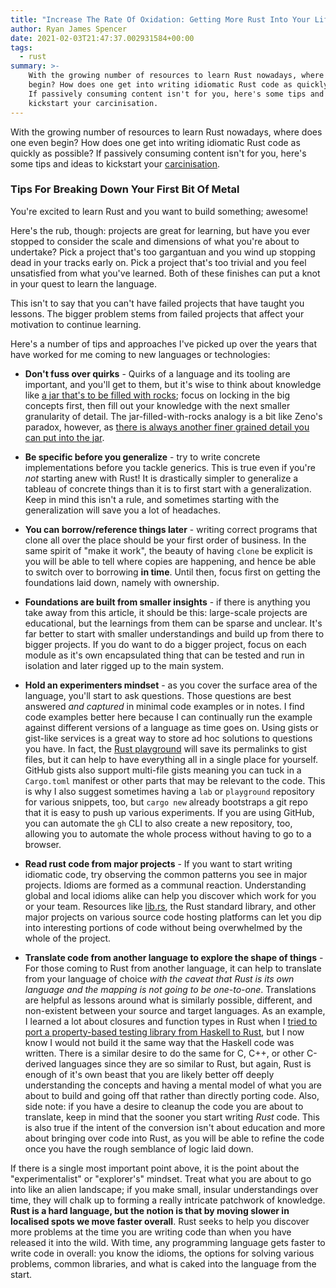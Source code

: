 ```yaml
---
title: "Increase The Rate Of Oxidation: Getting More Rust Into Your Life"
author: Ryan James Spencer
date: 2021-02-03T21:47:37.002931584+00:00
tags:
  - rust
summary: >-
    With the growing number of resources to learn Rust nowadays, where does one even
    begin? How does one get into writing idiomatic Rust code as quickly as possible?
    If passively consuming content isn't for you, here's some tips and ideas to
    kickstart your carcinisation.
---
```


With the growing number of resources to learn Rust nowadays, where does one even
begin? How does one get into writing idiomatic Rust code as quickly as possible?
If passively consuming content isn't for you, here's some tips and ideas to
kickstart your [carcinisation](https://en.wikipedia.org/wiki/Carcinisation).

### Tips For Breaking Down Your First Bit Of Metal

You're excited to learn Rust and you want to build something; awesome!

Here's the rub, though: projects are great for learning, but have you ever
stopped to consider the scale and dimensions of what you're about to undertake?
Pick a project that's too gargantuan and you wind up stopping dead in your
tracks early on. Pick a project that's too trivial and you feel unsatisfied from
what you've learned. Both of these finishes can put a knot in your quest to learn
the language.

This isn't to say that you can't have failed projects that have taught you
lessons. The bigger problem stems from failed projects that affect your
motivation to continue learning.

Here's a number of tips and approaches I've picked up over the years that have
worked for me coming to new languages or technologies:

* **Don't fuss over quirks** - Quirks of a language and its tooling are
  important, and you'll get to them, but it's wise to think about knowledge like
  [a jar that's to be filled with
  rocks](https://www.developgoodhabits.com/rock-pebbles-sand/); focus on locking
  in the big concepts first, then fill out your knowledge with the next smaller
  granularity of detail. The jar-filled-with-rocks analogy is a bit like Zeno's
  paradox, however, as [there is always another finer grained detail you can put
  into the jar](https://www.justanotherdot.com/posts/an-infinite-barrage-of-mountains-to-climb.html).

* **Be specific before you generalize** - try to write concrete implementations
  before you tackle generics. This is true even if you're _not_ starting anew
  with Rust! It is drastically simpler to generalize a tableau of concrete
  things than it is to first start with a generalization. Keep in mind this
  isn't a rule, and sometimes starting with the generalization will save you a
  lot of headaches.

* **You can borrow/reference things later** - writing correct programs that clone all
  over the place should be your first order of business. In the same spirit of
  "make it work", the beauty of having `clone` be explicit is you will be able
  to tell where copies are happening, and hence be able to switch over to
  borrowing **in time**. Until then, focus first on getting the foundations
  laid down, namely with ownership.

* **Foundations are built from smaller insights** - if there is anything you
  take away from this article, it should be this: large-scale projects are
  educational, but the learnings from them can be sparse and unclear. It's far
  better to start with smaller understandings and build up from there to bigger
  projects. If you do want to do a bigger project, focus on each module as it's
  own encapsulated thing that can be tested and run in isolation and later
  rigged up to the main system.

* **Hold an experimenters mindset** - as you cover the surface area of the
  language, you'll start to ask questions. Those questions are best answered
  _and captured_ in minimal code examples or in notes. I find code examples
  better here because I can continually run the example against different
  versions of a language as time goes on. Using gists or gist-like services is a
  great way to store ad hoc solutions to questions you have. In fact, the [Rust
  playground](https://play.rust-lang.org/) will save its permalinks to gist
  files, but it can help to have everything all in a single place for yourself.
  GitHub gists also support multi-file gists meaning you can tuck in a
  `Cargo.toml` manifest or other parts that may be relevant to the code. This is
  why I also suggest sometimes having a `lab` or `playground` repository for
  various snippets, too, but `cargo new` already bootstraps a git repo that it
  is easy to push up various experiments. If you are using GitHub, you can
  automate the `gh` CLI to also create a new repository, too, allowing you to
  automate the whole process without having to go to a browser.

* **Read rust code from major projects** - If you want to start writing
  idiomatic code, try observing the common patterns you see in major projects.
  Idioms are formed as a communal reaction. Understanding global and local
  idioms alike can help you discover which work for you or your team. Resources
  like [lib.rs](https://lib.rs/), the Rust standard library, and other major
  projects on various source code hosting platforms can let you dip into
  interesting portions of code without being overwhelmed by the whole of the
  project.

* **Translate code from another language to explore the shape of things** - For
  those coming to Rust from another language, it can help to translate from your
  language of choice _with the caveat that Rust is its own language and the
  mapping is not going to be one-to-one_. Translations are helpful as lessons
  around what is similarly possible, different, and non-existent between your
  source and target languages. As an example, I learned a lot about closures and
  function types in Rust when I [tried to port a property-based testing library
  from Haskell to Rust](https://github.com/justanotherdot/rust-hedgehog), but I
  now know I would not build it the same way that the Haskell code was written.
  There is a similar desire to do the same for C, C++, or other C-derived
  languages since they are so similar to Rust, but again, Rust is enough of it's
  own beast that you are likely better off deeply understanding the concepts and
  having a mental model of what you are about to build and going off that rather
  than directly porting code. Also, side note: if you have a desire to cleanup
  the code you are about to translate, keep in mind that the sooner you start
  writing _Rust_ code. This is also true if the intent of the conversion isn't
  about education and more about bringing over code into Rust, as you will be
  able to refine the code once you have the rough semblance of logic laid down.

If there is a single most important point above, it is the point about the
"experimentalist" or "explorer's" mindset. Treat what you are about to go into
like an alien landscape; if you make small, insular understandings over time,
they will chalk up to forming a really intricate patchwork of knowledge. **Rust
is a hard language, but the notion is that by moving slower in localised spots
we move faster overall**. Rust seeks to help you discover more problems at the
time you are writing code than when you have released it into the wild. With
time, any programming language gets faster to write code in overall: you know
the idioms, the options for solving various problems, common libraries, and what
is caked into the language from the start.
